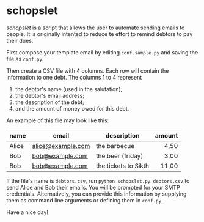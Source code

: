 schopslet
=========

_schopslet_ is a script that allows the user to automate sending emails to
people. It is originally intented to reduce te effort to remind debtors to
pay their dues.

First compose your template email by editing `conf.sample.py` and saving the
file as `conf.py`.

Then create a CSV file with 4 columns. Each row will contain the information
to one debt. The columns 1 to 4 represent

1.  the debtor's name (used in the salutation);
2.  the debtor's email address;
3.  the description of the debt;
4.  and the amount of money owed for this debt.

An example of this file may look like this:

| name          | email             | description          | amount |
| ------------- | ----------------- | -------------------- | ------:|
| Alice         | alice@example.com | the barbecue         |   4,50 |
| Bob           | bob@example.com   | the beer (friday)    |   3,00 |
| Bob           | bob@example.com   | the tickets to Sikth |  11,00 |

If the file's name is `debtors.csv`, run `python schopslet.py debtors.csv`
to send Alice and Bob their emails. You will be prompted for your SMTP
credentials. Alternatively, you can provide this information by supplying
them as command line arguments or defining them in `conf.py`.

Have a nice day!
